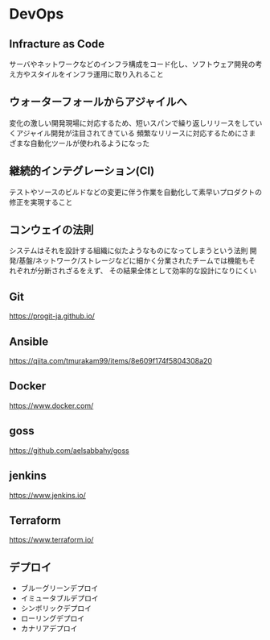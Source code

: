 # DevOps

## Infracture as Code
サーバやネットワークなどのインフラ構成をコード化し、ソフトウェア開発の考え方やスタイルをインフラ運用に取り入れること

## ウォーターフォールからアジャイルへ
変化の激しい開発現場に対応するため、短いスパンで繰り返しリリースをしていくアジャイル開発が注目されてきている
頻繁なリリースに対応するためにさまざまな自動化ツールが使われるようになった

## 継続的インテグレーション(CI)
テストやソースのビルドなどの変更に伴う作業を自動化して素早いプロダクトの修正を実現すること

## コンウェイの法則
システムはそれを設計する組織に似たようなものになってしまうという法則
開発/基盤/ネットワーク/ストレージなどに細かく分業されたチームでは機能もそれぞれが分断されざるをえず、
その結果全体として効率的な設計になりにくい

## Git
https://progit-ja.github.io/

## Ansible
https://qiita.com/tmurakam99/items/8e609f174f5804308a20

## Docker
https://www.docker.com/

## goss
https://github.com/aelsabbahy/goss

## jenkins
https://www.jenkins.io/

## Terraform
https://www.terraform.io/

## デプロイ
* ブルーグリーンデプロイ
* イミュータブルデプロイ
* シンボリックデプロイ
* ローリングデプロイ
* カナリアデプロイ

